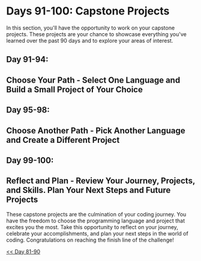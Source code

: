 


# Days 91-100: Capstone Projects

 In this section, you'll have the opportunity to work on your capstone projects. These projects are your chance to showcase everything you've learned over the past 90 days and to explore your areas of interest.

## Day 91-94:

## Choose Your Path - Select One Language and Build a Small Project of Your Choice


## Day 95-98: 

## Choose Another Path - Pick Another Language and Create a Different Project


## Day 99-100:

## Reflect and Plan - Review Your Journey, Projects, and Skills. Plan Your Next Steps and Future Projects



These capstone projects are the culmination of your coding journey. You have the freedom to choose the programming language and project that excites you the most. Take this opportunity to reflect on your journey, celebrate your accomplishments, and plan your next steps in the world of coding. Congratulations on reaching the finish line of the challenge!

[<< Day 81-90](../Day_81-90/Day_81-90.md)
